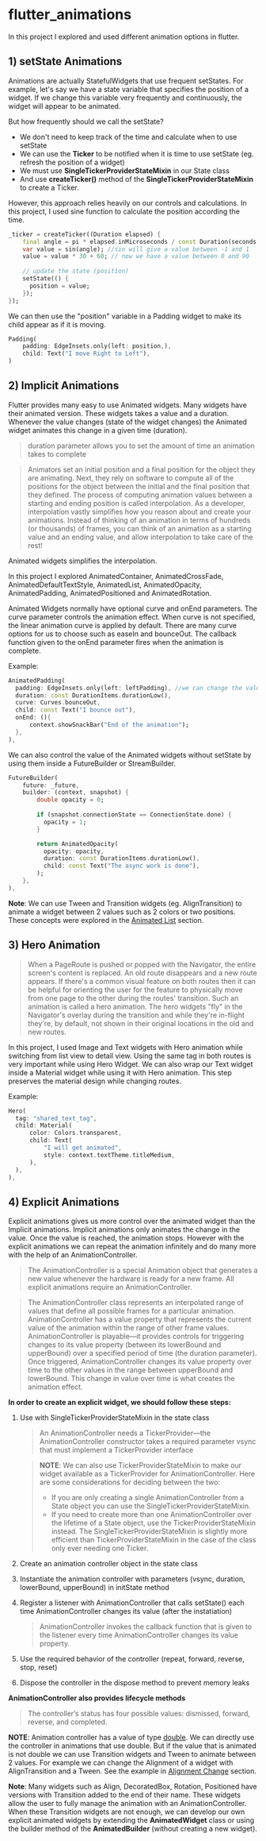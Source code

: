 # flutter_animations

In this project I explored and used different animation options in flutter.

## 1) setState Animations

Animations are actually StatefulWidgets that use frequent setStates. 
For example, let's say we have a state variable that specifies the position of a widget. 
If we change this variable very frequently and continuously, the widget will appear to be animated.

But how frequently should we call the setState?
- We don't need to keep track of the time and calculate when to use setState
- We can use the **Ticker** to be notified when it is time to use setState (eg. refresh the position of a widget)
- We must use **SingleTickerProviderStateMixin** in our State class
- And use **createTicker()** method of the **SingleTickerProviderStateMixin** to create a Ticker.

However, this approach relies heavily on our controls and calculations. 
In this project, I used sine function to calculate the position according the time.

```dart
_ticker = createTicker((Duration elapsed) {
    final angle = pi * elapsed.inMicroseconds / const Duration(seconds: 1).inMicroseconds;
    var value = sin(angle); //sin will give a value between -1 and 1
    value = value * 30 + 60; // now we have a value between 0 and 90
    
    // update the state (position)
    setState(() {
      position = value;
    });
});
```
We can then use the "position" variable in a Padding widget to make its child appear as if it is moving.

```dart
Padding(
    padding: EdgeInsets.only(left: position,),
    child: Text("I move Right to Left"),
)
```

## 2) Implicit Animations

Flutter provides many easy to use Animated widgets. 
Many widgets have their animated version. 
These widgets takes a value and a duration. 
Whenever the value changes (state of the widget changes) the Animated widget animates this change in a given time (duration).
> duration parameter allows you to set the amount of time an animation takes to complete

> Animators set an initial position and a final position for the object they are animating. Next, they rely on software to compute all of the positions for the object between the initial and the final position that they defined. The process of computing animation values between a starting and ending position is called interpolation.
As a developer, interpolation vastly simplifies how you reason about and create your animations. Instead of thinking of an animation in terms of hundreds (or thousands) of frames, you can think of an animation as a starting value and an ending value, and allow interpolation to take care of the rest!

Animated widgets simplifies the interpolation.

In this project I explored AnimatedContainer, AnimatedCrossFade, AnimatedDefaultTextStyle,
AnimatedList, AnimatedOpacity, AnimatedPadding, AnimatedPositioned and AnimatedRotation.

Animated Widgets normally have optional curve and onEnd parameters. The curve parameter controls the animation effect.
When curve is not specified, the linear animation curve is applied by default. 
There are many curve options for us to choose such as easeIn and bounceOut. 
The callback function given to the onEnd parameter fires when the animation is complete.

Example:
```dart
AnimatedPadding(
  padding: EdgeInsets.only(left: leftPadding), //we can change the value of the leftPadding with setState
  duration: const DurationItems.durationLow(), 
  curve: Curves.bounceOut,
  child: const Text("I bounce out"),
  onEnd: (){
      context.showSnackBar("End of the animation");
  },
),
```

We can also control the value of the Animated widgets without setState by using them inside a FutureBuilder or StreamBuilder.

```dart
FutureBuilder(
    future: _future,
    builder: (context, snapshot) {
        double opacity = 0;
                
        if (snapshot.connectionState == ConnectionState.done) {
          opacity = 1;
        }

        return AnimatedOpacity(
          opacity: opacity,
          duration: const DurationItems.durationLow(),
          child: const Text("The async work is done"),
        );
    },
),
```

**Note**: We can use Tween and Transition widgets (eg. AlignTransition) to animate a widget between 2 values such as 2 colors or two positions. These concepts were explored in the [Animated List](https://github.com/BasakK6/flutter_animations/blob/master/lib/features/implicit_animations/animated_list_page.dart) section.

## 3) Hero Animation

> When a PageRoute is pushed or popped with the Navigator, the entire screen's content is replaced. An old route disappears and a new route appears. If there's a common visual feature on both routes then it can be helpful for orienting the user for the feature to physically move from one page to the other during the routes' transition. Such an animation is called a hero animation. The hero widgets "fly" in the Navigator's overlay during the transition and while they're in-flight they're, by default, not shown in their original locations in the old and new routes.
 
In this project, I used Image and Text widgets with Hero animation while switching from list view to detail view.
Using the same tag in both routes is very important while using Hero Widget. 
We can also wrap our Text widget inside a Material widget while using it with Hero animation. 
This step preserves the material design while changing routes.

Example:
```dart
Hero(
  tag: "shared_text_tag",
  child: Material(
      color: Colors.transparent,
      child: Text(
          "I will get animated",
          style: context.textTheme.titleMedium,
      ),
  ),
),
```

## 4) Explicit Animations

Explicit animations gives us more control over the animated widget than the Implicit animations. 
Implicit animations only animates the change in the value. Once the value is reached, the animation stops. 
However with the explicit animations we can repeat the animation infinitely and do many more with the help of an AnimationController.

> The AnimationController is a special Animation object that generates a new value whenever the hardware is ready for a new frame. All explicit animations require an AnimationController.

> The AnimationController class represents an interpolated range of values that define all possible frames for a particular animation. AnimationController has a value property that represents the current value of the animation within the range of other frame values. AnimationController is playable—it provides controls for triggering changes to its value property (between its lowerBound and upperBound) over a specified period of time (the duration parameter). Once triggered, AnimationController changes its value property over time to the other values in the range between upperBound and lowerBound. This change in value over time is what creates the animation effect.

**In order to create an explicit widget, we should follow these steps:**

1) Use  with SingleTickerProviderStateMixin in the state class
    > An AnimationController needs a TickerProvider—the AnimationController constructor takes a required parameter vsync that must implement a TickerProvider interface

    >**NOTE**: We can also use TickerProviderStateMixin to make our widget available as a TickerProvider for AnimationController. Here are some considerations for deciding between the two:
    >- If you are only creating a single AnimationController from a State object you can use the SingleTickerProviderStateMixin.
    >- If you need to create more than one AnimationController over the lifetime of a State object, use the TickerProviderStateMixin instead. The SingleTickerProviderStateMixin is slightly more efficient than TickerProviderStateMixin in the case of the class only ever needing one Ticker.
 
2) Create an animation controller object in the state class
3) Instantiate the animation controller with parameters (vsync, duration, lowerBound, upperBound) in initState method
4) Register a listener with AnimationController that calls setState() each time AnimationController changes its value (after the instatiation)
    > AnimationController invokes the callback function that is given to the listener every time AnimationController changes its value property.
   
5) Use the required behavior of the controller (repeat, forward, reverse, stop, reset)
6) Dispose the controller in the dispose method to prevent memory leaks

**AnimationController also provides lifecycle methods**

> The controller’s status has four possible values: dismissed, forward, reverse, and completed.

**NOTE**: Animation controller has a value of type <ins>double</ins>. We can directly use the controller in animations that use double. But if the value that is animated is not double we can use Transition widgets and Tween to animate between 2 values.
For example we can change the Alignment of a widget with AlignTransition and a Tween<AlignmentGeometry>. See the example in [Alignment Change](https://github.com/BasakK6/flutter_animations/blob/master/lib/features/explicit_animations/alignment_change_page.dart) section.

**Note**: Many widgets such as Align, DecoratedBox, Rotation, Positioned have versions with Transition added to the end of their name. These widgets allow the user to fully manage the animation with an AnimationController.
When these Transition widgets are not enough, we can develop our own explicit animated widgets by extending the **AnimatedWidget** class or using the builder method of the **AnimatedBuilder** (without creating a new widget).

